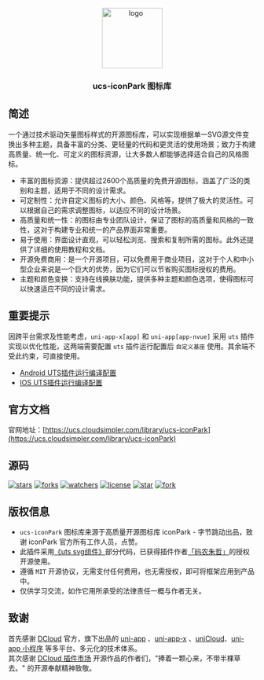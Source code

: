 <p align="center"><img alt="logo" src="https://ucs.cloudsimpler.com/logo/iconPark.svg" width="123"></p>
<h3 align="center">ucs-iconPark 图标库</h3>

## 简述
一个通过技术驱动矢量图标样式的开源图标库，可以实现根据单一SVG源文件变换出多种主题，具备丰富的分类、更轻量的代码和更灵活的使用场景；致力于构建高质量、统一化、可定义的图标资源，让大多数人都能够选择适合自己的风格图标。

- 丰富的图标资源：提供超过2600个高质量的免费开源图标，涵盖了广泛的类别和主题，适用于不同的设计需求。
- 可定制性：允许自定义图标的大小、颜色、风格等，提供了极大的灵活性。可以根据自己的需求调整图标，以适应不同的设计场景。
- 高质量和统一性：的图标由专业团队设计，保证了图标的高质量和风格的一致性，这对于构建专业和统一的产品界面非常重要。
- 易于使用：界面设计直观，可以轻松浏览、搜索和复制所需的图标。此外还提供了详细的使用教程和文档。
- 开源免费商用：是一个开源项目，可以免费用于商业项目，这对于个人和中小型企业来说是一个巨大的优势，因为它们可以节省购买图标授权的费用。
- 主题和颜色变换：支持在线换肤功能，提供多种主题和颜色选项，使得图标可以快速适应不同的设计需求。

## 重要提示
因跨平台需求及性能考虑，`uni-app-x[app]` 和 `uni-app[app-nvue]` 采用 `uts` 插件实现以优化性能，这两端需要配置 `uts` 插件运行配置后 `自定义基座` 使用。其余端不受此约束，可直接使用。  
- [Android UTS插件运行编译配置](https://uniapp.dcloud.net.cn/tutorial/run/uts-development-android.html)
- [IOS UTS插件运行编译配置](https://uniapp.dcloud.net.cn/tutorial/run/uts-development-ios.html)

## 官方文档
官网地址：[https://ucs.cloudsimpler.com/library/ucs-iconPark](https://ucs.cloudsimpler.com/library/ucs-iconPark)

## 源码
[![stars](https://img.shields.io/github/stars/cloudsimpler/uni-ucs-design?style=social)](https://github.com/cloudsimpler/uni-ucs-design/tree/main/uni_modules/ucs-iconPark)
[![forks](https://img.shields.io/github/forks/cloudsimpler/uni-ucs-design?style=social)](https://github.com/cloudsimpler/uni-ucs-design/tree/main/uni_modules/ucs-iconPark)
[![watchers](https://img.shields.io/github/watchers/cloudsimpler/uni-ucs-design?style=social)](https://github.com/cloudsimpler/uni-ucs-design/tree/main/uni_modules/ucs-iconPark)
[![license](https://img.shields.io/github/license/cloudsimpler/uni-ucs-design?style=social)](https://github.com/cloudsimpler/uni-ucs-design/tree/main/uni_modules/ucs-iconPark)
[![star](https://gitee.com/cloudsimpler/uni-ucs-design/badge/star.svg?theme=white)](https://github.com/cloudsimpler/uni-ucs-design/tree/main/uni_modules/ucs-iconPark)
[![fork](https://gitee.com/cloudsimpler/uni-ucs-design/badge/fork.svg?theme=white)](https://github.com/cloudsimpler/uni-ucs-design/tree/main/uni_modules/ucs-iconPark)

## 版权信息
- `ucs-iconPark` 图标库来源于高质量开源图标库 iconPark - 字节跳动出品，致谢 iconPark 官方所有工作人员，点赞。
- 此插件采用[《uts svg组件》](https://ext.dcloud.net.cn/plugin?id=14948)部分代码，已获得插件作者[「码农朱哲」](https://ext.dcloud.net.cn/publisher?id=9053)的授权开源使用。
- 遵循 `MIT` 开源协议，无需支付任何费用，也无需授权，即可将框架应用到产品中。
- 仅供学习交流，如作它用所承受的法律责任一概与作者无关。

## 致谢
首先感谢 [DCloud](https://www.dcloud.io/) 官方，旗下出品的 [uni-app](https://uniapp.dcloud.net.cn/) 、[uni-app-x](https://uniapp.dcloud.net.cn/uni-app-x/) 、[uniCloud](https://uniapp.dcloud.net.cn/uniCloud/)、[uni-app 小程序](https://nativesupport.dcloud.net.cn/README) 等多平台、多元化的技术体系。  
其次感谢 [DCloud 插件市场](https://ext.dcloud.net.cn/) 开源作品的作者们，"捧着一颗心来，不带半棵草去。" 的开源奉献精神致敬。
